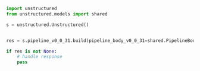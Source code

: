 <!-- Start SDK Example Usage [usage] -->
```python
import unstructured
from unstructured.models import shared

s = unstructured.Unstructured()


res = s.pipeline_v0_0_31.build(pipeline_body_v0_0_31=shared.PipelineBodyV0031(), unstructured_api_key='<value>')

if res is not None:
    # handle response
    pass

```
<!-- End SDK Example Usage [usage] -->